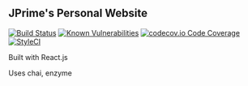 ## JPrime's Personal Website 

[![Build Status](https://travis-ci.org/JoshuaTPritchett/website.svg?branch=master)](https://travis-ci.org/JoshuaTPritchett/website)
[![Known Vulnerabilities](https://snyk.io/test/github/JoshuaTPritchett/website/badge.svg?targetFile=web/package.json)](https://snyk.io/test/github/JoshuaTPritchett/website?targetFile=web/package.json)
[![codecov.io Code Coverage](https://img.shields.io/codecov/c/github/JoshuaTPritchett/website.svg)](https://codecov.io/github/JoshuaTPritchett/website?branch=master)
[![StyleCI](https://github.styleci.io/repos/168992459/shield?style=flat&branch=master)](https://github.styleci.io/repos/168992459)

Built with React.js

Uses chai, enzyme
